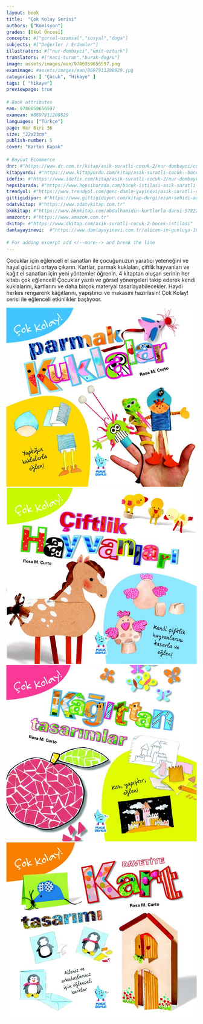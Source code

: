 ```yaml
---
layout: book
title:  "Çok Kolay Serisi"
authors: ["Komisyon"]
grades: [Okul Öncesi]
concepts: #["gorsel-uzamsal","sosyal","doga"]
subjects: #["Değerler / Erdemler"]
illustrators: #["nur-dombayci","umit-ozturk"]
translators: #["naci-turan","burak-dogru"]
image: assets/images/ean/9786059656597.png
examimage: #assets/images/ean/8697911208629.jpg
categories: [ "Çocuk", "Hikaye" ]
tags: [ "hikaye"]
previewpage: true

# Book attributes
ean: 9786059656597
examean: #8697911208629
languages: ["Türkçe"]
page: Her Biri 36
size: "22x23cm"
publish-number: 5
cover: "Karton Kapak"

# Buyout Ecommerce
dnr: #"https://www.dr.com.tr/kitap/asik-suratli-cocuk-2/nur-dombayci/cocuk-ve-genclik/genclik-10-yas/roman-oyku/urunno=0001812298001"
kitapyurdu: #"https://www.kitapyurdu.com/kitap/asik-suratli-cocuk--bocek-istilasi/502836.html&filter_name=As%C4%B1k+Suratl%C4%B1+%C3%87ocuk"
idefix: #"https://www.idefix.com/kitap/asik-suratli-cocuk-2/nur-dombayci/cocuk-ve-genclik/genclik-10-yas/roman-oyku/urunno=0001812298001"
hepsiburada: #"https://www.hepsiburada.com/bocek-istilasi-asik-suratli-cocuk-ve-onu-etkilemeyen-siradisi-olaylar-2-p-HBV00000OAK7R"
trendyol: #"https://www.trendyol.com/genc-damla-yayinevi/asik-suratli-cocuk-2-p-31619556"
gittigidiyor: #"https://www.gittigidiyor.com/kitap-dergi/ezan-sehidi-adnan-menderes_pdp_732728793"
odatvkitap: #"https://www.odatvkitap.com.tr"
bkmkitap: #"https://www.bkmkitap.com/abdulhamidin-kurtlarla-dansi-578226"
amazontr: #"https://www.amazon.com.tr"
dkitap: #"https://www.dkitap.com/asik-suratli-cocuk-2-bocek-istilasi"
damlayayinevi:  #"https://www.damlayayinevi.com.tr/alican-in-gunlugu-10-kitap"

# For adding excerpt add <!--more--> and break the line
---
```

Çocuklar için eğlenceli el sanatları ile çocuğunuzun yaratıcı yeteneğini ve hayal gücünü ortaya çıkarın. Kartlar, parmak kuklaları, çiftlik hayvanları ve kağıt el sanatları için yeni yöntemler öğrenin.
4 kitaptan oluşan serinin her kitabı çok eğlenceli! Çocuklar yazılı ve görsel yönergeleri takip ederek kendi kuklalarını, kartlarını ve daha birçok materyal tasarlayabilecekler.
Haydi herkes rengarenk kâğıtlarını, yapıştırıcı ve makasını hazırlasın!
Çok Kolay! serisi ile eğlenceli etkinlikler başlıyoor.

<div class="container">
    <div class="row">
      <div class="col-6 col-md-3">
      <img class="zoom" src="/assets/images/books/cok-kolay-serisi/cok-kolay-serisi1.jpg" alt="">
      </div>
      <div class="col-6 col-md-3">
          <img class="zoom" src="/assets/images/books/cok-kolay-serisi/cok-kolay-serisi2.jpg" >
      </div>
      <div class="col-6 col-md-3">
          <img class="zoom" src="/assets/images/books/cok-kolay-serisi/cok-kolay-serisi3.jpg" alt="">
      </div>
      <div class="col-6 col-md-3">
          <img class="zoom" src="/assets/images/books/cok-kolay-serisi/cok-kolay-serisi4.jpg" alt="">
      </div>
    </div>
  </div>

<!--more--> 

